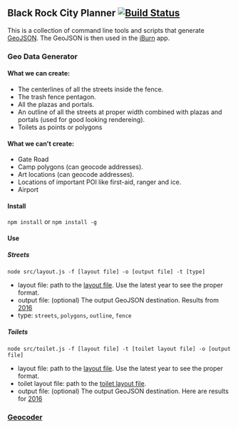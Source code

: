 ## Black Rock City Planner [![Build Status](https://travis-ci.org/Burning-Man-Earth/BlackRockCityPlanner.svg?branch=master)](https://travis-ci.org/Burning-Man-Earth/BlackRockCityPlanner)

This is a collection of command line tools and scripts that generate [GeoJSON](http://geojson.org/). The GeoJSON is then used in the [iBurn](https://iburnapp.com/) app.

### Geo Data Generator

#### What we can create:
 - The centerlines of all the streets inside the fence.
 - The trash fence pentagon.
 - All the plazas and portals.
 - An outline of all the streets at proper width combined with plazas and portals (used for good looking rendereing).
 - Toilets as points or polygons

#### What we can't create:
 - Gate Road
 - Camp polygons (can geocode addresses).
 - Art locations (can geocode addresses).
 - Locations of important POI like first-aid, ranger and ice.
 - Airport 

#### Install

`npm install` or `npm install -g`

#### Use

##### Streets

`node src/layout.js -f [layout file] -o [output file] -t [type]`

- layout file: path to the [layout file](https://github.com/Burning-Man-Earth/iBurn-Data/tree/master/data). Use the latest year to see the proper format.
- output file: (optional) The output GeoJSON destination. Results from [2016](https://github.com/Burning-Man-Earth/iBurn-Data/tree/master/data/2016/geo)
- type: `streets`, `polygons`, `outline`, `fence`

##### Toilets

`node src/toilet.js -f [layout file] -t [toilet layout file] -o [output file]`

- layout file: path to the [layout file](https://github.com/Burning-Man-Earth/iBurn-Data/tree/master/data). Use the latest year to see the proper format.
- toilet layout file: path to the [toilet layout file](https://github.com/Burning-Man-Earth/iBurn-Data/blob/master/data/2016/layouts/toilet.json).
- output file: (optional) The output GeoJSON destination. Here are results for [2016](https://github.com/Burning-Man-Earth/iBurn-Data/blob/master/data/2016/geo/toilets.geojson)

### [Geocoder](src/geocoder/readme.md)
